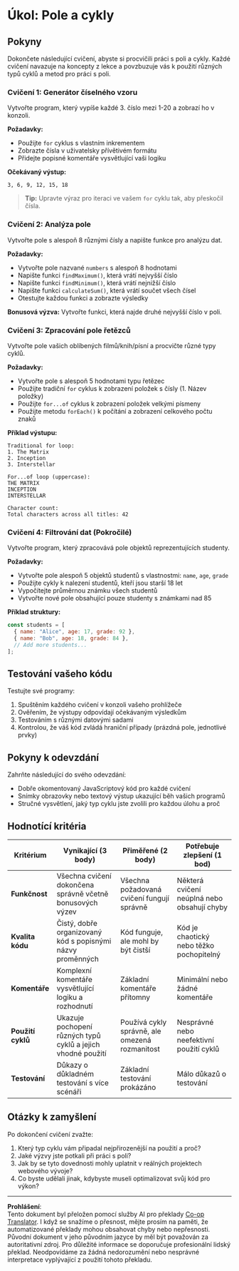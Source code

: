 <!--
CO_OP_TRANSLATOR_METADATA:
{
  "original_hash": "8abcada0534e0fb3a7556ea3c5a2a8a4",
  "translation_date": "2025-10-24T20:42:34+00:00",
  "source_file": "2-js-basics/4-arrays-loops/assignment.md",
  "language_code": "cs"
}
-->
# Úkol: Pole a cykly

## Pokyny

Dokončete následující cvičení, abyste si procvičili práci s poli a cykly. Každé cvičení navazuje na koncepty z lekce a povzbuzuje vás k použití různých typů cyklů a metod pro práci s poli.

### Cvičení 1: Generátor číselného vzoru
Vytvořte program, který vypíše každé 3. číslo mezi 1-20 a zobrazí ho v konzoli.

**Požadavky:**
- Použijte `for` cyklus s vlastním inkrementem
- Zobrazte čísla v uživatelsky přívětivém formátu
- Přidejte popisné komentáře vysvětlující vaši logiku

**Očekávaný výstup:**
```
3, 6, 9, 12, 15, 18
```

> **Tip:** Upravte výraz pro iteraci ve vašem `for` cyklu tak, aby přeskočil čísla.

### Cvičení 2: Analýza pole
Vytvořte pole s alespoň 8 různými čísly a napište funkce pro analýzu dat.

**Požadavky:**
- Vytvořte pole nazvané `numbers` s alespoň 8 hodnotami
- Napište funkci `findMaximum()`, která vrátí nejvyšší číslo
- Napište funkci `findMinimum()`, která vrátí nejnižší číslo  
- Napište funkci `calculateSum()`, která vrátí součet všech čísel
- Otestujte každou funkci a zobrazte výsledky

**Bonusová výzva:** Vytvořte funkci, která najde druhé nejvyšší číslo v poli.

### Cvičení 3: Zpracování pole řetězců
Vytvořte pole vašich oblíbených filmů/knih/písní a procvičte různé typy cyklů.

**Požadavky:**
- Vytvořte pole s alespoň 5 hodnotami typu řetězec
- Použijte tradiční `for` cyklus k zobrazení položek s čísly (1. Název položky)
- Použijte `for...of` cyklus k zobrazení položek velkými písmeny
- Použijte metodu `forEach()` k počítání a zobrazení celkového počtu znaků

**Příklad výstupu:**
```
Traditional for loop:
1. The Matrix
2. Inception
3. Interstellar

For...of loop (uppercase):
THE MATRIX
INCEPTION
INTERSTELLAR

Character count:
Total characters across all titles: 42
```

### Cvičení 4: Filtrování dat (Pokročilé)
Vytvořte program, který zpracovává pole objektů reprezentujících studenty.

**Požadavky:**
- Vytvořte pole alespoň 5 objektů studentů s vlastnostmi: `name`, `age`, `grade`
- Použijte cykly k nalezení studentů, kteří jsou starší 18 let
- Vypočítejte průměrnou známku všech studentů
- Vytvořte nové pole obsahující pouze studenty s známkami nad 85

**Příklad struktury:**
```javascript
const students = [
  { name: "Alice", age: 17, grade: 92 },
  { name: "Bob", age: 18, grade: 84 },
  // Add more students...
];
```

## Testování vašeho kódu

Testujte své programy:
1. Spuštěním každého cvičení v konzoli vašeho prohlížeče
2. Ověřením, že výstupy odpovídají očekávaným výsledkům
3. Testováním s různými datovými sadami
4. Kontrolou, že váš kód zvládá hraniční případy (prázdná pole, jednotlivé prvky)

## Pokyny k odevzdání

Zahrňte následující do svého odevzdání:
- Dobře okomentovaný JavaScriptový kód pro každé cvičení
- Snímky obrazovky nebo textový výstup ukazující běh vašich programů
- Stručné vysvětlení, jaký typ cyklu jste zvolili pro každou úlohu a proč

## Hodnotící kritéria

| Kritérium | Vynikající (3 body) | Přiměřené (2 body) | Potřebuje zlepšení (1 bod) |
| --------- | ------------------- | ------------------ | -------------------------- |
| **Funkčnost** | Všechna cvičení dokončena správně včetně bonusových výzev | Všechna požadovaná cvičení fungují správně | Některá cvičení neúplná nebo obsahují chyby |
| **Kvalita kódu** | Čistý, dobře organizovaný kód s popisnými názvy proměnných | Kód funguje, ale mohl by být čistší | Kód je chaotický nebo těžko pochopitelný |
| **Komentáře** | Komplexní komentáře vysvětlující logiku a rozhodnutí | Základní komentáře přítomny | Minimální nebo žádné komentáře |
| **Použití cyklů** | Ukazuje pochopení různých typů cyklů a jejich vhodné použití | Používá cykly správně, ale omezená rozmanitost | Nesprávné nebo neefektivní použití cyklů |
| **Testování** | Důkazy o důkladném testování s více scénáři | Základní testování prokázáno | Málo důkazů o testování |

## Otázky k zamyšlení

Po dokončení cvičení zvažte:
1. Který typ cyklu vám připadal nejpřirozenější na použití a proč?
2. Jaké výzvy jste potkali při práci s poli?
3. Jak by se tyto dovednosti mohly uplatnit v reálných projektech webového vývoje?
4. Co byste udělali jinak, kdybyste museli optimalizovat svůj kód pro výkon?

---

**Prohlášení**:  
Tento dokument byl přeložen pomocí služby AI pro překlady [Co-op Translator](https://github.com/Azure/co-op-translator). I když se snažíme o přesnost, mějte prosím na paměti, že automatizované překlady mohou obsahovat chyby nebo nepřesnosti. Původní dokument v jeho původním jazyce by měl být považován za autoritativní zdroj. Pro důležité informace se doporučuje profesionální lidský překlad. Neodpovídáme za žádná nedorozumění nebo nesprávné interpretace vyplývající z použití tohoto překladu.
